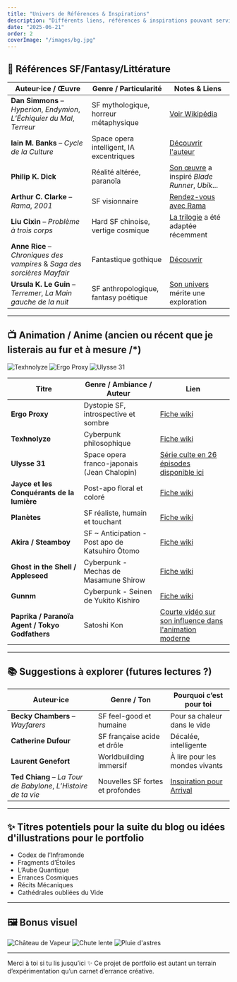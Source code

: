 ```yaml
---
title: "Univers de Références & Inspirations"
description: "Différents liens, références & inspirations pouvant servir suivant la curiosité."
date: "2025-06-21"
order: 2
coverImage: "/images/bg.jpg"
---
```


## 🌌 Références SF/Fantasy/Littérature

| Auteur·ice / Œuvre | Genre / Particularité | Notes & Liens |
|--------------------|------------------------|----------------|
| **Dan Simmons** – *Hyperion*, *Endymion*, *L’Échiquier du Mal*, *Terreur* | SF mythologique, horreur métaphysique | [Voir Wikipédia](https://fr.wikipedia.org/wiki/Dan_Simmons) |
| **Iain M. Banks** – *Cycle de la Culture* | Space opera intelligent, IA excentriques | [Découvrir l'auteur ](https://fr.wikipedia.org/wiki/Iain_Banks) |
| **Philip K. Dick** | Réalité altérée, paranoïa | [Son œuvre](https://fr.wikipedia.org/wiki/Philip_K._Dick) a inspiré *Blade Runner*, *Ubik*... |
| **Arthur C. Clarke** – *Rama*, *2001* | SF visionnaire | [Rendez-vous avec Rama](https://fr.wikipedia.org/wiki/Rendez-vous_avec_Rama) |
| **Liu Cixin** – *Problème à trois corps* | Hard SF chinoise, vertige cosmique | [La trilogie](https://fr.wikipedia.org/wiki/Trilogie_du_Problème_%C3%A0_trois_corps) a été adaptée récemment |
| **Anne Rice** – *Chroniques des vampires* & *Saga des sorcières Mayfair* | Fantastique gothique | [Découvrir](https://fr.wikipedia.org/wiki/Chroniques_des_vampires) |
| **Ursula K. Le Guin** – *Terremer*, *La Main gauche de la nuit* | SF anthropologique, fantasy poétique | [Son univers](https://fr.wikipedia.org/wiki/Ursula_K._Le_Guin) mérite une exploration |

---

## 📺 Animation / Anime (ancien ou récent que je listerais au fur et à mesure /*)


<div class="gallery">
  <img src="/images/theme01/jpg/illustration (10).jpg" alt="Texhnolyze" />
  <img src="/images/theme01/jpg/illustration (3).jpg" alt="Ergo Proxy" />
  <img src="/images/theme01/jpg/illustration (7).jpg" alt="Ulysse 31" />
</div>

| Titre | Genre / Ambiance / Auteur | Lien |
|-------|------------------|------|
| **Ergo Proxy** | Dystopie SF, introspective et sombre | [Fiche wiki](https://fr.wikipedia.org/wiki/Ergo_Proxy) |
| **Texhnolyze** | Cyberpunk philosophique | [Fiche wiki](https://fr.wikipedia.org/wiki/Texhnolyze) |
| **Ulysse 31** | Space opera franco-japonais (Jean Chalopin) | [Série culte en 26 épisodes disponible ici](https://www.youtube.com/watch?v=5BSzGfm3oQY&list=PL_tzW6J4NTxh-dLaLPOMSKBjVEv2O9I1i) |
| **Jayce et les Conquérants de la lumière** | Post-apo floral et coloré | [Fiche wiki](https://fr.wikipedia.org/wiki/Jayce_et_les_Conqu%C3%A9rants_de_la_lumi%C3%A8re) |
| **Planètes** | SF réaliste, humain et touchant | [Fiche wiki](https://fr.wikipedia.org/wiki/Planetes) |
| **Akira / Steamboy** | SF ~ Anticipation - Post apo de Katsuhiro Ōtomo | [Fiche wiki](https://fr.wikipedia.org/wiki/Akira_(film_d%27animation)) |
| **Ghost in the Shell / Appleseed** | Cyberpunk - Mechas de Masamune Shirow | [Fiche wiki](https://fr.wikipedia.org/wiki/Masamune_Shirow) |
| **Gunnm** | Cyberpunk - Seinen de Yukito Kishiro | [Fiche wiki](https://fr.wikipedia.org/wiki/Gunnm) |
| **Paprika / Paranoïa Agent / Tokyo Godfathers** | Satoshi Kon | [Courte vidéo sur son influence dans l'animation moderne](https://www.youtube.com/watch?v=oz49vQwSoTE) |

---

## 📚 Suggestions à explorer (futures lectures ?)

| Auteur·ice | Genre / Ton | Pourquoi c’est pour toi |
|------------|-------------|--------------------------|
| **Becky Chambers** – *Wayfarers* | SF feel-good et humaine | Pour sa chaleur dans le vide |
| **Catherine Dufour** | SF française acide et drôle | Décalée, intelligente |
| **Laurent Genefort** | Worldbuilding immersif | À lire pour les mondes vivants |
| **Ted Chiang** – *La Tour de Babylone*, *L’Histoire de ta vie* | Nouvelles SF fortes et profondes | [Inspiration pour Arrival](https://fr.wikipedia.org/wiki/Premier_Contact_(film,_2016)) |

---

## ✨ Titres potentiels pour la suite du blog ou idées d'illustrations pour le portfolio

- Codex de l’Inframonde  
- Fragments d’Étoiles  
- L’Aube Quantique  
- Errances Cosmiques  
- Récits Mécaniques  
- Cathédrales oubliées du Vide  

---

## 🖼️ Bonus visuel

<div class="gallery">
  <img src="/images/theme03/jpg/image (3).jpg" alt="Château de Vapeur" />
  <img src="/images/theme03/png/image (91).png" alt="Chute lente" />
  <img src="/images/theme01/jpg/illustration (12).jpg" alt="Pluie d'astres" />
</div>

---

Merci à toi si tu lis jusqu’ici ✨ Ce projet de portfolio est autant un terrain d’expérimentation qu’un carnet d’errance créative.

